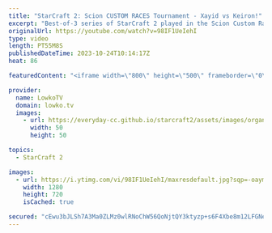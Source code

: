 ```yaml
---
title: "StarCraft 2: Scion CUSTOM RACES Tournament - Xayid vs Keiron!"
excerpt: "Best-of-3 series of StarCraft 2 played in the Scion Custom Races Mod. In this match between eGGz and You the players play the custom made factions Xayid and Keiron. This series was played as part of the Scion cup, a tournament where players had to play one of the fan made modded races. Support my work:"
originalUrl: https://youtube.com/watch?v=98IF1UeIehI
type: video
length: PT55M8S
publishedDateTime: 2023-10-24T10:14:17Z
heat: 86

featuredContent: "<iframe width=\"800\" height=\"500\" frameborder=\"0\" src=\"https://www.youtube.com/embed/98IF1UeIehI\" allow=\"accelerometer; autoplay; encrypted-media; gyroscope; picture-in-picture\" allowfullscreen></iframe>"

provider:
  name: LowkoTV
  domain: lowko.tv
  images:
    - url: https://everyday-cc.github.io/starcraft2/assets/images/organizations/lowko.tv-50x50.jpg
      width: 50
      height: 50

topics:
  - StarCraft 2

images:
  - url: https://i.ytimg.com/vi/98IF1UeIehI/maxresdefault.jpg?sqp=-oaymwEmCIAKENAF8quKqQMa8AEB-AH-CYAC0AWKAgwIABABGEcgVShlMA8=&rs=AOn4CLCNQcjJhUE3o2kpO8a2ySPfWIvQng
    width: 1280
    height: 720
    isCached: true

secured: "cEwu3bJLSh7A3Ma0ZLMz0wlRNoChW56QoNjtQY3ktyzp+s6F4Xbe8m12LFGNe5WJVvzcl8duXL5HrGBpbFBmGbT/4b+fUJ2mvOcyos5hJVg8+xkyf4taBBL0MvlkOEh22Qi4RPj7MgGybD7ee24MprnrtKUIjb6quvnOm+wVEBl7qD/LffkEE4F7qcvLunr/9XgXN6eir2tP1tWzTv51EBEl/cpcG0gBb0202BCTP/Qw2/alHJbrn4lVoNF7eDkj8mLq13CQgvHp50KwZ10pxQv90FhuNtiQcze7gMYz2JN6kx09AzqpoR+8kLrA/ermGZkJfn+gmg7FrGa3xjvLf7Cozoj8dM3bLdT2zi41PZl/GpsGSP4ZicSv3kP42r9OXRc2bU2m4sOJvXYBtpM2I5N5+braYhwf2HHI2U8dMFHBL69gxuw2PR4dsr9aXWLx;WkAD/I9W0sS7Fo8bK9aJWw=="
---
```


